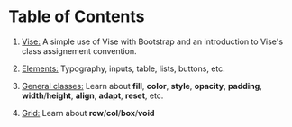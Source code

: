 # Table of Contents

1. [Vise:](https://github.com/Appforge-lab/css-vise/blob/master/docs/vise.md)
  A simple use of Vise with Bootstrap and an introduction to Vise's class assignement convention.
  
3. [Elements:](https://github.com/Appforge-lab/css-vise/blob/master/docs/elements.md)
  Typography, inputs, table, lists, buttons, etc.

4. [General classes:](https://github.com/Appforge-lab/css-vise/blob/master/docs/general_classes.md)
  Learn about **fill**, **color**, **style**, **opacity**, **padding**, **width**/**height**, **align**, **adapt**, **reset**, etc.

5. [Grid:](https://github.com/Appforge-lab/css-vise/blob/master/docs/grid.md)
  Learn about **row**/**col**/**box**/**void**
